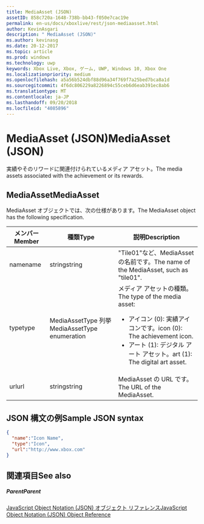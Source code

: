 ```yaml
---
title: MediaAsset (JSON)
assetID: 858c720a-1648-738b-bb43-f050e7cac19e
permalink: en-us/docs/xboxlive/rest/json-mediaasset.html
author: KevinAsgari
description: " MediaAsset (JSON)"
ms.author: kevinasg
ms.date: 20-12-2017
ms.topic: article
ms.prod: windows
ms.technology: uwp
keywords: Xbox Live, Xbox, ゲーム, UWP, Windows 10, Xbox One
ms.localizationpriority: medium
ms.openlocfilehash: a5a56b524dbf88d96a34f769f7a25bed7bca8a1d
ms.sourcegitcommit: 4f6dc806229a8226894c55ceb6d6eab391ec8ab6
ms.translationtype: MT
ms.contentlocale: ja-JP
ms.lasthandoff: 09/20/2018
ms.locfileid: "4085896"
---
```

# <a name="mediaasset-json"></a><span data-ttu-id="cae25-104">MediaAsset (JSON)</span><span class="sxs-lookup"><span data-stu-id="cae25-104">MediaAsset (JSON)</span></span>
<span data-ttu-id="cae25-105">実績やそのリワードに関連付けられているメディア アセット。</span><span class="sxs-lookup"><span data-stu-id="cae25-105">The media assets associated with the achievement or its rewards.</span></span>
<a id="ID4EN"></a>


## <a name="mediaasset"></a><span data-ttu-id="cae25-106">MediaAsset</span><span class="sxs-lookup"><span data-stu-id="cae25-106">MediaAsset</span></span>

<span data-ttu-id="cae25-107">MediaAsset オブジェクトでは、次の仕様があります。</span><span class="sxs-lookup"><span data-stu-id="cae25-107">The MediaAsset object has the following specification.</span></span>

| <span data-ttu-id="cae25-108">メンバー</span><span class="sxs-lookup"><span data-stu-id="cae25-108">Member</span></span>| <span data-ttu-id="cae25-109">種類</span><span class="sxs-lookup"><span data-stu-id="cae25-109">Type</span></span>| <span data-ttu-id="cae25-110">説明</span><span class="sxs-lookup"><span data-stu-id="cae25-110">Description</span></span>|
| --- | --- | --- |
| <span data-ttu-id="cae25-111">name</span><span class="sxs-lookup"><span data-stu-id="cae25-111">name</span></span>| <span data-ttu-id="cae25-112">string</span><span class="sxs-lookup"><span data-stu-id="cae25-112">string</span></span>| <span data-ttu-id="cae25-113">"Tile01"など、MediaAsset の名前です。</span><span class="sxs-lookup"><span data-stu-id="cae25-113">The name of the MediaAsset, such as "tile01".</span></span>|
| <span data-ttu-id="cae25-114">type</span><span class="sxs-lookup"><span data-stu-id="cae25-114">type</span></span>| <span data-ttu-id="cae25-115">MediaAssetType 列挙</span><span class="sxs-lookup"><span data-stu-id="cae25-115">MediaAssetType enumeration</span></span>| <span data-ttu-id="cae25-116">メディア アセットの種類。</span><span class="sxs-lookup"><span data-stu-id="cae25-116">The type of the media asset:</span></span> <ul><li><span data-ttu-id="cae25-117">アイコン (0): 実績アイコンです。</span><span class="sxs-lookup"><span data-stu-id="cae25-117">icon (0): The achievement icon.</span></span></li><li><span data-ttu-id="cae25-118">アート (1): デジタル アート アセット。</span><span class="sxs-lookup"><span data-stu-id="cae25-118">art (1): The digital art asset.</span></span></li></ul> | 
| <span data-ttu-id="cae25-119">url</span><span class="sxs-lookup"><span data-stu-id="cae25-119">url</span></span>| <span data-ttu-id="cae25-120">string</span><span class="sxs-lookup"><span data-stu-id="cae25-120">string</span></span>| <span data-ttu-id="cae25-121">MediaAsset の URL です。</span><span class="sxs-lookup"><span data-stu-id="cae25-121">The URL of the MediaAsset.</span></span>|

<a id="ID4EFC"></a>


## <a name="sample-json-syntax"></a><span data-ttu-id="cae25-122">JSON 構文の例</span><span class="sxs-lookup"><span data-stu-id="cae25-122">Sample JSON syntax</span></span>


```json
{
  "name":"Icon Name",
  "type":"Icon",
  "url":"http://www.xbox.com"
}

```


<a id="ID4EOC"></a>


## <a name="see-also"></a><span data-ttu-id="cae25-123">関連項目</span><span class="sxs-lookup"><span data-stu-id="cae25-123">See also</span></span>

<a id="ID4EQC"></a>


##### <a name="parent"></a><span data-ttu-id="cae25-124">Parent</span><span class="sxs-lookup"><span data-stu-id="cae25-124">Parent</span></span>

[<span data-ttu-id="cae25-125">JavaScript Object Notation (JSON) オブジェクト リファレンス</span><span class="sxs-lookup"><span data-stu-id="cae25-125">JavaScript Object Notation (JSON) Object Reference</span></span>](atoc-xboxlivews-reference-json.md)
